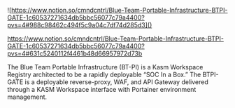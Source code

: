 ![https://www.notion.so/cmndcntrl/Blue-Team-Portable-Infrastructure-BTPI-GATE-1c60537271634db5bbc56077c79a4400?pvs=4#988c98462c494f5c9a04c7df74d285d3]()

https://www.notion.so/cmndcntrl/Blue-Team-Portable-Infrastructure-BTPI-GATE-1c60537271634db5bbc56077c79a4400?pvs=4#631c5240112f4461b48d66957972d73b


The Blue Team Portable Infrastructure (BT-PI) is a Kasm Workspace Registry architected to be a rapidly deployable “SOC In a Box.” The BTPI-GATE is a deployable reverse-proxy, WAF, and API Gateway delivered through a KASM Workspace interface with Portainer environment management. 
